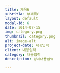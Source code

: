 ```yaml
---
title: 제목6
subtitle: 부제목6
layout: default
modal-id: 6
date: 2014-07-15
img: category.png
thumbnail: category.png
alt: image-alt
project-date: 내용입력
client: 내용입력
category: 내용입력
description: 상세내용입력

---
```

